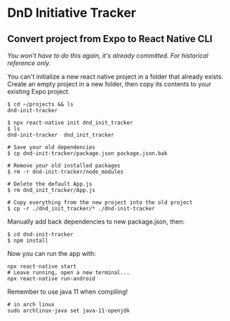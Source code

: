 # DnD Initiative Tracker

## Convert project from Expo to React Native CLI

*You won't have to do this again, it's already committed. For historical reference only.*

You can't initialize a new react native project in a folder that already exists. Create an empty project in a new folder, then copy its contents to your existing Expo project. 

    $ cd ~/projects && ls
    dnd-init-tracker

    $ npx react-native init dnd_init_tracker
    $ ls
    dnd-init-tracker  dnd_init_tracker

    # Save your old dependencies
    $ cp dnd-init-tracker/package.json package.json.bak

    # Remove your old installed packages 
    $ rm -r dnd-init-tracker/node_modules

    # Delete the default App.js
    $ rm dnd_init_tracker/App.js

    # Copy everything from the new project into the old project
    $ cp -r ./dnd_init_tracker/* ./dnd-init-tracker

Manually add back dependencies to new package.json, then:

    $ cd dnd-init-tracker
    $ npm install

Now you can run the app with:

    npx react-native start
    # Leave running, open a new terminal...
    npx react-native run-android

Remember to use java 11 when compiling!

    # in arch linux
    sudo archlinux-java set java-11-openjdk

